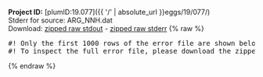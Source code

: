 **Project ID:** [plumID:19.077]({{ '/' | absolute_url }}eggs/19/077/)  
Stderr for source:  ARG_NNH.dat   
Download: [zipped raw stdout](ARG_NNH.dat.plumed.stdout.txt.zip) - [zipped raw stderr](ARG_NNH.dat.plumed.stderr.txt.zip) 
{% raw %}
<pre>
#! Only the first 1000 rows of the error file are shown below
#! To inspect the full error file, please download the zipped raw stderr file above
</pre>
{% endraw %}
